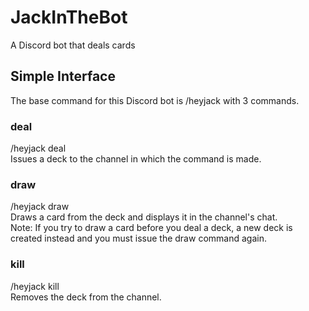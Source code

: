 # JackInTheBot
A Discord bot that deals cards  
  
## Simple Interface
The base command for this Discord bot is /heyjack with 3 commands.  
  
### deal
/heyjack deal  
Issues a deck to the channel in which the command is made.  
  
### draw
/heyjack draw  
Draws a card from the deck and displays it in the channel's chat.  
Note: If you try to draw a card before you deal a deck, a new deck is created instead and you must issue the draw command again.  
  
### kill
/heyjack kill  
Removes the deck from the channel.  
